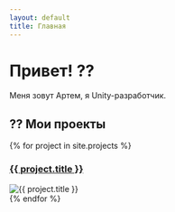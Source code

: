 ```yaml
---
layout: default
title: Главная
---
```


# Привет! ??  
Меня зовут Артем, я Unity-разработчик.  

## ?? Мои проекты  
<div class="game-grid">
  {% for project in site.projects %}
    <div class="game-card">
      <h3><a href="{{ project.url }}">{{ project.title }}</a></h3>
      <img src="{{ project.image }}" alt="{{ project.title }}">
    </div>
  {% endfor %}
</div>
